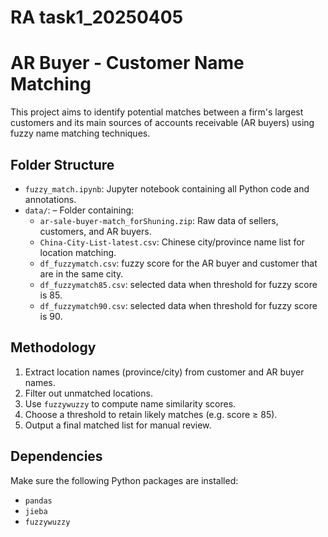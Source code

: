 # RA task1_20250405
# AR Buyer - Customer Name Matching

This project aims to identify potential matches between a firm's largest customers and its main sources of accounts receivable (AR buyers) using fuzzy name matching techniques.

## Folder Structure
- `fuzzy_match.ipynb`: Jupyter notebook containing all Python code and annotations.
- `data/`:  – Folder containing:
  - `ar-sale-buyer-match_forShuning.zip`: Raw data of sellers, customers, and AR buyers.
  - `China-City-List-latest.csv`: Chinese city/province name list for location matching.
  - `df_fuzzymatch.csv`: fuzzy score for the AR buyer and customer that are in the same city.
  - `df_fuzzymatch85.csv`: selected data when threshold for fuzzy score is 85.
  - `df_fuzzymatch90.csv`: selected data when threshold for fuzzy score is 90.

## Methodology

1. Extract location names (province/city) from customer and AR buyer names.
2. Filter out unmatched locations.
3. Use `fuzzywuzzy` to compute name similarity scores.
4. Choose a threshold to retain likely matches (e.g. score ≥ 85).
5. Output a final matched list for manual review.

## Dependencies

Make sure the following Python packages are installed:
- `pandas`
- `jieba`
- `fuzzywuzzy`
 
